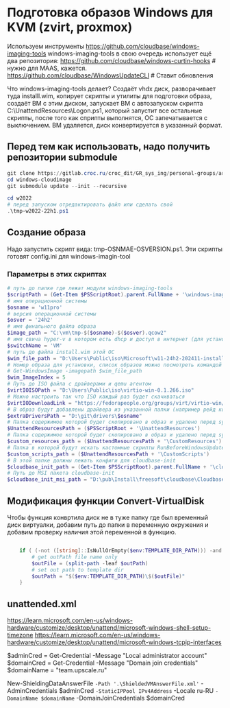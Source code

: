 
# Подготовка образов Windows для KVM (zvirt, proxmox)

Используем инструменты
https://github.com/cloudbase/windows-imaging-tools
windows-imaging-tools в свою очередь использует ещё два репозитория:
https://github.com/cloudbase/windows-curtin-hooks # нужно для MAAS, кажется.
https://github.com/cloudbase/WindowsUpdateCLI # Ставит обновления

Что windows-imaging-tools делает?
Создаёт vhdx диск, разворачивает туда installl.wim, 
копирует скрипты и утилиты для подготовки образа, 
создаёт ВМ с этим диском, 
запускает ВМ с автозапуском скрипта C:\UnattendResources\Logon.ps1, который запустит все остальные скрипты, 
после того как сприпты выполнятся, 
ОС запечатывается с выключением. 
ВМ удаляется, диск конвертируется в указанный формат.

## Перед тем как использовать, надо получить репозитории submodule

```powershell
git clone https://gitlab.croc.ru/croc_dit/GR_sys_ing/personal-groups/aratner/windows-cloudimage.git
cd windows-cloudimage
git submodule update --init --recursive

cd w2022
# перед запуском отредактировать файл или сделать свой
.\tmp-w2022-22h1.ps1

```

## Создание образа

Надо запустить скрипт вида: tmp-OSNMAE-OSVERSION.ps1. Эти скрипты готовят config.ini для windows-imagin-tool

### Параметры в этих скриптах

```powershell
# путь до папке где лежат модули windows-imaging-tools
$scriptPath = (Get-Item $PSScriptRoot).parent.FullName + '\windows-imaging-tools'
# имя операционной системы
$osname = 'w11pro'
# версия операционной системы
$osver = '24h2'
# имя финального файла образа
$image_path = "C:\vm\tmp-$($osname)-$($osver).qcow2"
# имя свича hyper-v в котором есть dhcp и доступ в интернет (для установки обновлений)
$switchName = 'VM'
# путь до файла install.wim этой ОС
$wim_file_path = "D:\Users\Public\iso\Microsoft\w11-24h2-202411-install.wim"
# Номер образа для установки, список образов можно посмотреть командой
# Get-WindowsImage -imagepath $wim_file_path
$wim_ImageIndex = 5
# Путь до ISO файла с драйверами и qemu агентом
$virtIOISOPath = "D:\Users\Public\iso\virtio-win-0.1.266.iso"
# Можно настроить так что ISO каждый раз будет скачиваться
$virtIODownloadLink = "https://fedorapeople.org/groups/virt/virtio-win/direct-downloads/archive-virtio/virtio-win-0.1.266-1/virtio-win-0.1.266.iso"
# В образ будут добавлены драйвера из указанной папки (например рейд контроллер для железного сервера)
$extraDriversPath = "D:\git\drivers\$osname"
# Папка содержимое которой будет скопировано в образ и удалено перед sysprep
$UnattendResourcesPath = ($PSScriptRoot + '\UnattendResources')
# Папка содержимое которой будет скопировано в образ и удалено перед sysprep
$custom_resources_path = ($UnattendResourcesPath + '\CustomResources')
# Папка в которой будут искать кастомные скрипты RunBeforeWindowsUpdates.ps1, RunAfterWindowsUpdates.ps1, RunBeforeCloudbaseInitInstall.ps1, RunAfterCloudbaseInitInstall.ps1, RunBeforeSysprep.ps1, RunAfterSysprep.ps1.
$custom_scripts_path = ($UnattendResourcesPath + '\CustomScripts')
# В этой папке должны лежать конфиги для cloudbase-init
$cloudbase_init_path = (Get-Item $PSScriptRoot).parent.FullName + '\cloudbase'
# Путь до MSI пакета cloudbase-init
$cloudbase_init_msi_path = "D:\pub\Install\freesoft\cloudbase\CloudbaseInitSetup_1_1_6_x64.msi"
```

## Модификация функции Convert-VirtualDisk 

Чтобы функция конвртила диск не в туже папку где был временный диск виртуалки, добавим путь до папки в переменную окружения и добавим проверку наличия этой переменной в функцию.

``` powershell

    if ( (-not ([string]::IsNullOrEmpty($env:TEMPLATE_DIR_PATH))) -and (Test-Path $env:TEMPLATE_DIR_PATH) ) { 
        # get outPath file name only
        $outFile = (split-path -leaf $outPath)
        # set out path to template dir  
        $outPath = "$($env:TEMPLATE_DIR_PATH)\$($outFile)"
    }

```

## unattended.xml

https://learn.microsoft.com/en-us/windows-hardware/customize/desktop/unattend/microsoft-windows-shell-setup-timezone
https://learn.microsoft.com/en-us/windows-hardware/customize/desktop/unattend/microsoft-windows-tcpip-interfaces


$adminCred = Get-Credential -Message "Local administrator account"
$domainCred = Get-Credential -Message "Domain join credentials"
$domainName = "team.upscale.ru"

New-ShieldingDataAnswerFile `
  -Path '.\ShieldedVMAnswerFile.xml' `
  -AdminCredentials $adminCred `
  -StaticIPPool IPv4Address `
  -Locale ru-RU `
  -DomainName $domainName `
  -DomainJoinCredentials $domainCred
